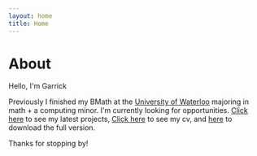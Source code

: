 ```yaml
---
layout: home
title: Home
---
```


# About

Hello, I'm Garrick

Previously I finished my BMath at the [University of Waterloo](https://uwaterloo.ca/) majoring in math + a computing minor. I'm currently looking for opportunities. [Click here](projects) to see my latest projects, [Click here](cv) to see my cv, and [here](assets/files/cv.pdf) to download the full version.

Thanks for stopping by!


